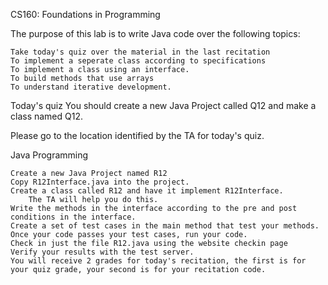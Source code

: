 CS160: Foundations in Programming

The purpose of this lab is to write Java code over the following topics:

    Take today's quiz over the material in the last recitation
    To implement a seperate class according to specifications
    To implement a class using an interface.
    To build methods that use arrays
    To understand iterative development. 

Today's quiz
You should create a new Java Project called Q12 and make a class named Q12.

Please go to the location identified by the TA for today's quiz.

Java Programming

    Create a new Java Project named R12
    Copy R12Interface.java into the project.
    Create a class called R12 and have it implement R12Interface.
        The TA will help you do this. 
    Write the methods in the interface according to the pre and post conditions in the interface.
    Create a set of test cases in the main method that test your methods.
    Once your code passes your test cases, run your code.
    Check in just the file R12.java using the website checkin page
    Verify your results with the test server.
    You will receive 2 grades for today's recitation, the first is for your quiz grade, your second is for your recitation code. 
